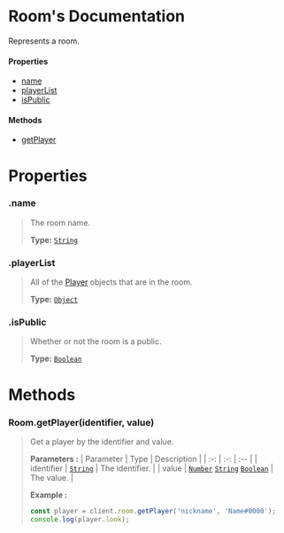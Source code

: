 # Room's Documentation
Represents a room.

#### Properties 
* [name](#name)
* [playerList](#playerList)
* [isPublic](#isPublic)
#### Methods 
* [getPlayer](#getPlayer)



# Properties 

### <a id=name></a>.name

>The room name.
>
>**Type:**  [`String`](https://developer.mozilla.org/en-US/docs/Web/JavaScript/Reference/Global_Objects/String)
### <a id=playerlist></a>.playerList

>All of the [Player](player.md) objects that are in the room.
>
>**Type:**  [`Object`](https://developer.mozilla.org/en-US/docs/Web/JavaScript/Reference/Global_Objects/Object)
### <a id=ispublic></a>.isPublic

>Whether or not the room is a public.
>
>**Type:**  [`Boolean`](https://developer.mozilla.org/en-US/docs/Web/JavaScript/Reference/Global_Objects/Boolean)


# Methods

### <a id=getplayer></a>Room.getPlayer(identifier, value)

>Get a player by the identifier and value.
>
>**Parameters :**
>| Parameter | Type | Description |
>| :-: | :-: | :-- |
>| identifier |  [`String`](https://developer.mozilla.org/en-US/docs/Web/JavaScript/Reference/Global_Objects/String) | The identifier. |
>| value |  [`Number`](https://developer.mozilla.org/en-US/docs/Web/JavaScript/Reference/Global_Objects/Number) [`String`](https://developer.mozilla.org/en-US/docs/Web/JavaScript/Reference/Global_Objects/String) [`Boolean`](https://developer.mozilla.org/en-US/docs/Web/JavaScript/Reference/Global_Objects/Boolean) | The value. |
>
>
> **Example :**
 >```js
>const player = client.room.getPlayer('nickname', 'Name#0000');
>console.log(player.look);
>```
